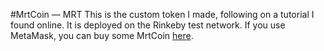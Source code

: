 #MrtCoin — MRT
This is the custom token I made, following on a tutorial I found online. It is deployed on the Rinkeby test network. If you use MetaMask, you can buy some MrtCoin [here](https://mertozbay.github.io/mrt_coin_sale/).
